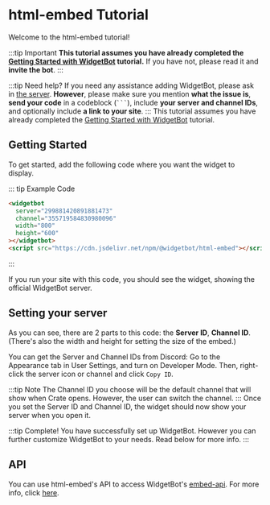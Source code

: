 # html-embed Tutorial

Welcome to the html-embed tutorial!

:::tip Important
**This tutorial assumes you have already completed the [Getting Started with WidgetBot](/tutorial) tutorial.** If you have not, please read it and **invite the bot**.
:::

:::tip Need help?
If you need any assistance adding WidgetBot, please ask in [the server](https://discord.gg/NYBEhN7). **However**, please make sure you mention **what the issue is**, **send your code** in a codeblock (` ``` `), include **your server and channel IDs**, and optionally include **a link to your site**.
:::
This tutorial assumes you have already completed the [Getting Started with WidgetBot](/tutorial) tutorial.

## Getting Started

To get started, add the following code where you want the widget to display.

::: tip Example Code
```html
<widgetbot
  server="299881420891881473"
  channel="355719584830980096"
  width="800"
  height="600"
></widgetbot>
<script src="https://cdn.jsdelivr.net/npm/@widgetbot/html-embed"></script>
```
:::

If you run your site with this code, you should see the widget, showing the official WidgetBot server.

## Setting your server

As you can see, there are 2 parts to this code: the **Server ID**, **Channel ID**. (There's also the width and height for setting the size of the embed.)

You can get the Server and Channel IDs from Discord: Go to the Appearance tab in User Settings, and turn on Developer Mode. Then, right-click the server icon or channel and click `Copy ID`.

:::tip Note
The Channel ID you choose will be the default channel that will show when Crate opens. However, the user can switch the channel.
:::
Once you set the Server ID and Channel ID, the widget should now show your server when you open it.

:::tip Complete!
You have successfully set up WidgetBot. However you can further customize WidgetBot to your needs. Read below for more info.
:::
## API
You can use html-embed's API to access WidgetBot's [embed-api](https://github.com/widgetbot-io/embed-api). For more info, click [here](/embed/html-embed/api).
